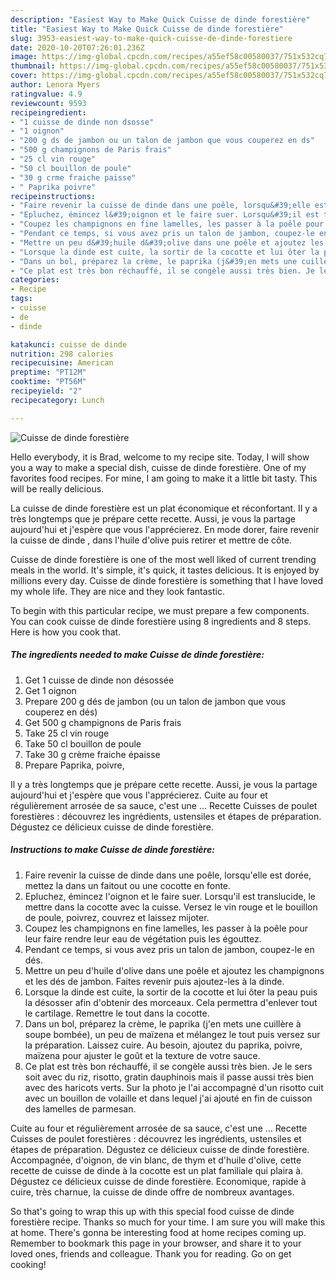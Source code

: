 ```yaml
---
description: "Easiest Way to Make Quick Cuisse de dinde forestière"
title: "Easiest Way to Make Quick Cuisse de dinde forestière"
slug: 3953-easiest-way-to-make-quick-cuisse-de-dinde-forestiere
date: 2020-10-20T07:26:01.236Z
image: https://img-global.cpcdn.com/recipes/a55ef58c00580037/751x532cq70/cuisse-de-dinde-forestiere-photo-principale-de-la-recette.jpg
thumbnail: https://img-global.cpcdn.com/recipes/a55ef58c00580037/751x532cq70/cuisse-de-dinde-forestiere-photo-principale-de-la-recette.jpg
cover: https://img-global.cpcdn.com/recipes/a55ef58c00580037/751x532cq70/cuisse-de-dinde-forestiere-photo-principale-de-la-recette.jpg
author: Lenora Myers
ratingvalue: 4.9
reviewcount: 9593
recipeingredient:
- "1 cuisse de dinde non dsosse"
- "1 oignon"
- "200 g ds de jambon ou un talon de jambon que vous couperez en ds"
- "500 g champignons de Paris frais"
- "25 cl vin rouge"
- "50 cl bouillon de poule"
- "30 g crme fraiche paisse"
- " Paprika poivre"
recipeinstructions:
- "Faire revenir la cuisse de dinde dans une poêle, lorsqu&#39;elle est dorée, mettez la dans un faitout ou une cocotte en fonte."
- "Epluchez, émincez l&#39;oignon et le faire suer. Lorsqu&#39;il est translucide, le mettre dans la cocotte avec la cuisse. Versez le vin rouge et le bouillon de poule, poivrez, couvrez et laissez mijoter."
- "Coupez les champignons en fine lamelles, les passer à la poêle pour leur faire rendre leur eau de végétation puis les égouttez."
- "Pendant ce temps, si vous avez pris un talon de jambon, coupez-le en dés."
- "Mettre un peu d&#39;huile d&#39;olive dans une poêle et ajoutez les champignons et les dés de jambon. Faites revenir puis ajoutez-les à la dinde."
- "Lorsque la dinde est cuite, la sortir de la cocotte et lui ôter la peau puis la désosser afin d&#39;obtenir des morceaux. Cela permettra d&#39;enlever tout le cartilage. Remettre le tout dans la cocotte."
- "Dans un bol, préparez la crème, le paprika (j&#39;en mets une cuillère à soupe bombée), un peu de maïzena et mélangez le tout puis versez sur la préparation. Laissez cuire. Au besoin, ajoutez du paprika, poivre, maïzena pour ajuster le goût et la texture de votre sauce."
- "Ce plat est très bon réchauffé, il se congèle aussi très bien. Je le sers soit avec du riz, risotto, gratin dauphinois mais il passe aussi très bien avec des haricots verts. Sur la photo je l&#39;ai accompagné d&#39;un risotto cuit avec un bouillon de volaille et dans lequel j&#39;ai ajouté en fin de cuisson des lamelles de parmesan."
categories:
- Recipe
tags:
- cuisse
- de
- dinde

katakunci: cuisse de dinde 
nutrition: 298 calories
recipecuisine: American
preptime: "PT12M"
cooktime: "PT56M"
recipeyield: "2"
recipecategory: Lunch

---
```



![Cuisse de dinde forestière](https://img-global.cpcdn.com/recipes/a55ef58c00580037/751x532cq70/cuisse-de-dinde-forestiere-photo-principale-de-la-recette.jpg)

Hello everybody, it is Brad, welcome to my recipe site. Today, I will show you a way to make a special dish, cuisse de dinde forestière. One of my favorites food recipes. For mine, I am going to make it a little bit tasty. This will be really delicious.

La cuisse de dinde forestière est un plat économique et réconfortant. Il y a très longtemps que je prépare cette recette. Aussi, je vous la partage aujourd&#39;hui et j&#39;espère que vous l&#39;apprécierez. En mode dorer, faire revenir la cuisse de dinde , dans l&#39;huile d&#39;olive puis retirer et mettre de côte.

Cuisse de dinde forestière is one of the most well liked of current trending meals in the world. It's simple, it's quick, it tastes delicious. It is enjoyed by millions every day. Cuisse de dinde forestière is something that I have loved my whole life. They are nice and they look fantastic.


To begin with this particular recipe, we must prepare a few components. You can cook cuisse de dinde forestière using 8 ingredients and 8 steps. Here is how you cook that.

<!--inarticleads1-->

##### The ingredients needed to make Cuisse de dinde forestière:

1. Get 1 cuisse de dinde non désossée
1. Get 1 oignon
1. Prepare 200 g dés de jambon (ou un talon de jambon que vous couperez en dés)
1. Get 500 g champignons de Paris frais
1. Take 25 cl vin rouge
1. Take 50 cl bouillon de poule
1. Take 30 g crème fraiche épaisse
1. Prepare  Paprika, poivre,


Il y a très longtemps que je prépare cette recette. Aussi, je vous la partage aujourd&#39;hui et j&#39;espère que vous l&#39;apprécierez. Cuite au four et régulièrement arrosée de sa sauce, c&#39;est une … Recette Cuisses de poulet forestières : découvrez les ingrédients, ustensiles et étapes de préparation. Dégustez ce délicieux cuisse de dinde forestière. 

<!--inarticleads2-->

##### Instructions to make Cuisse de dinde forestière:

1. Faire revenir la cuisse de dinde dans une poêle, lorsqu&#39;elle est dorée, mettez la dans un faitout ou une cocotte en fonte.
1. Epluchez, émincez l&#39;oignon et le faire suer. Lorsqu&#39;il est translucide, le mettre dans la cocotte avec la cuisse. Versez le vin rouge et le bouillon de poule, poivrez, couvrez et laissez mijoter.
1. Coupez les champignons en fine lamelles, les passer à la poêle pour leur faire rendre leur eau de végétation puis les égouttez.
1. Pendant ce temps, si vous avez pris un talon de jambon, coupez-le en dés.
1. Mettre un peu d&#39;huile d&#39;olive dans une poêle et ajoutez les champignons et les dés de jambon. Faites revenir puis ajoutez-les à la dinde.
1. Lorsque la dinde est cuite, la sortir de la cocotte et lui ôter la peau puis la désosser afin d&#39;obtenir des morceaux. Cela permettra d&#39;enlever tout le cartilage. Remettre le tout dans la cocotte.
1. Dans un bol, préparez la crème, le paprika (j&#39;en mets une cuillère à soupe bombée), un peu de maïzena et mélangez le tout puis versez sur la préparation. Laissez cuire. Au besoin, ajoutez du paprika, poivre, maïzena pour ajuster le goût et la texture de votre sauce.
1. Ce plat est très bon réchauffé, il se congèle aussi très bien. Je le sers soit avec du riz, risotto, gratin dauphinois mais il passe aussi très bien avec des haricots verts. Sur la photo je l&#39;ai accompagné d&#39;un risotto cuit avec un bouillon de volaille et dans lequel j&#39;ai ajouté en fin de cuisson des lamelles de parmesan.


Cuite au four et régulièrement arrosée de sa sauce, c&#39;est une … Recette Cuisses de poulet forestières : découvrez les ingrédients, ustensiles et étapes de préparation. Dégustez ce délicieux cuisse de dinde forestière. Accompagnée, d&#39;oignon, de vin blanc, de thym et d&#39;huile d&#39;olive, cette recette de cuisse de dinde à la cocotte est un plat familiale qui plaira à. Dégustez ce délicieux cuisse de dinde forestière. Economique, rapide à cuire, très charnue, la cuisse de dinde offre de nombreux avantages. 

So that's going to wrap this up with this special food cuisse de dinde forestière recipe. Thanks so much for your time. I am sure you will make this at home. There's gonna be interesting food at home recipes coming up. Remember to bookmark this page in your browser, and share it to your loved ones, friends and colleague. Thank you for reading. Go on get cooking!
